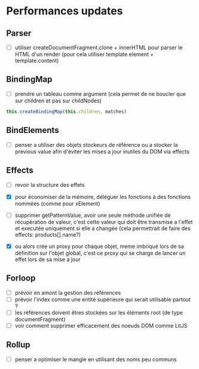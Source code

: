 
# Performances updates

## Parser

- [ ] utiliser createDocumentFragment.clone + innerHTML pour parser le HTML d'un render (pour cela utiliser template element + template.content)

## BindingMap

- [ ] prendre un tableau comme argument (cela permet de ne boucler que sur children et pas sur childNodes)

```js
this.createBindingMap(this.children, matches)
```

## BindElements

- [ ] penser a utiliser des objets stockeurs de référence ou a stocker la previous value afin d'éviter les mises a jour inutiles du DOM via effects

## Effects

- [ ] revoir la structure des effets
- [x] pour économiser de la mémoire, déléguer les fonctions à des fonctions nommées (comme pour xElement)
- [ ] supprimer getPatternValue, avoir une seule méthode unifiée de récupération de valeur, c'est cette valeur qui doit être transmise a l'effet et executée uniquement si elle a changée (cela permettrait de faire des effects: products[].name?)

- [x] ou alors crée un proxy pour chaque objet, meme imbriqué lors de sa définition sur l'objet global, c'est ce proxy qui se charge de lancer un effet lors de sa mise a jour

## Forloop

- [ ] prévoir en amont la gestion des références
- [ ] prévoir l'index comme une entité supérieure qui serait utilisable partout ?
- [ ] les références doivent êtres stockées sur les éléments root (de type documentFragment)
- [ ] voir comment supprimer efficacement des noeuds DOM comme LitJS

## Rollup

- [ ] penser a optimiser le mangle en utilisant des noms peu communs